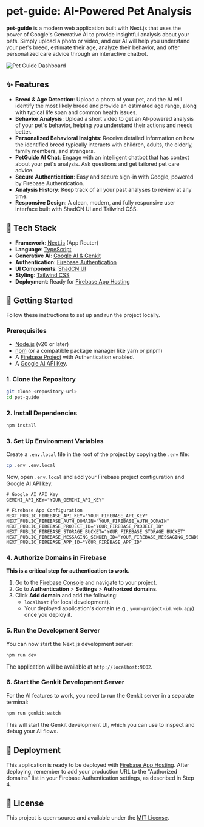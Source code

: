 # pet-guide: AI-Powered Pet Analysis

**pet-guide** is a modern web application built with Next.js that uses the power of Google's Generative AI to provide insightful analysis about your pets. Simply upload a photo or video, and our AI will help you understand your pet's breed, estimate their age, analyze their behavior, and offer personalized care advice through an interactive chatbot.

![Pet Guide Dashboard](https://placehold.co/800x450.png)

## ✨ Features

-   **Breed & Age Detection**: Upload a photo of your pet, and the AI will identify the most likely breed and provide an estimated age range, along with typical life span and common health issues.
-   **Behavior Analysis**: Upload a short video to get an AI-powered analysis of your pet's behavior, helping you understand their actions and needs better.
-   **Personalized Behavioral Insights**: Receive detailed information on how the identified breed typically interacts with children, adults, the elderly, family members, and strangers.
-   **PetGuide AI Chat**: Engage with an intelligent chatbot that has context about your pet's analysis. Ask questions and get tailored pet care advice.
-   **Secure Authentication**: Easy and secure sign-in with Google, powered by Firebase Authentication.
-   **Analysis History**: Keep track of all your past analyses to review at any time.
-   **Responsive Design**: A clean, modern, and fully responsive user interface built with ShadCN UI and Tailwind CSS.

## 🚀 Tech Stack

-   **Framework**: [Next.js](https://nextjs.org/) (App Router)
-   **Language**: [TypeScript](https://www.typescriptlang.org/)
-   **Generative AI**: [Google AI & Genkit](https://firebase.google.com/docs/genkit)
-   **Authentication**: [Firebase Authentication](https://firebase.google.com/docs/auth)
-   **UI Components**: [ShadCN UI](https://ui.shadcn.com/)
-   **Styling**: [Tailwind CSS](https://tailwindcss.com/)
-   **Deployment**: Ready for [Firebase App Hosting](https://firebase.google.com/docs/app-hosting)

## 🔧 Getting Started

Follow these instructions to set up and run the project locally.

### Prerequisites

-   [Node.js](https://nodejs.org/en) (v20 or later)
-   [npm](https://www.npmjs.com/) (or a compatible package manager like yarn or pnpm)
-   A [Firebase Project](https://console.firebase.google.com/) with Authentication enabled.
-   A [Google AI API Key](https://ai.google.dev/gemini-api/docs/api-key).

### 1. Clone the Repository

```bash
git clone <repository-url>
cd pet-guide
```

### 2. Install Dependencies

```bash
npm install
```

### 3. Set Up Environment Variables

Create a `.env.local` file in the root of the project by copying the `.env` file:

```bash
cp .env .env.local
```

Now, open `.env.local` and add your Firebase project configuration and Google AI API key.

```env
# Google AI API Key
GEMINI_API_KEY="YOUR_GEMINI_API_KEY"

# Firebase App Configuration
NEXT_PUBLIC_FIREBASE_API_KEY="YOUR_FIREBASE_API_KEY"
NEXT_PUBLIC_FIREBASE_AUTH_DOMAIN="YOUR_FIREBASE_AUTH_DOMAIN"
NEXT_PUBLIC_FIREBASE_PROJECT_ID="YOUR_FIREBASE_PROJECT_ID"
NEXT_PUBLIC_FIREBASE_STORAGE_BUCKET="YOUR_FIREBASE_STORAGE_BUCKET"
NEXT_PUBLIC_FIREBASE_MESSAGING_SENDER_ID="YOUR_FIREBASE_MESSAGING_SENDER_ID"
NEXT_PUBLIC_FIREBASE_APP_ID="YOUR_FIREBASE_APP_ID"
```

### 4. Authorize Domains in Firebase

**This is a critical step for authentication to work.**

1.  Go to the [Firebase Console](https://console.firebase.google.com/) and navigate to your project.
2.  Go to **Authentication** > **Settings** > **Authorized domains**.
3.  Click **Add domain** and add the following:
    *   `localhost` (for local development).
    *   Your deployed application's domain (e.g., `your-project-id.web.app`) once you deploy it.

### 5. Run the Development Server

You can now start the Next.js development server:

```bash
npm run dev
```

The application will be available at `http://localhost:9002`.

### 6. Start the Genkit Development Server

For the AI features to work, you need to run the Genkit server in a separate terminal:

```bash
npm run genkit:watch
```

This will start the Genkit development UI, which you can use to inspect and debug your AI flows.

## 🚀 Deployment

This application is ready to be deployed with [Firebase App Hosting](https://firebase.google.com/docs/app-hosting). After deploying, remember to add your production URL to the "Authorized domains" list in your Firebase Authentication settings, as described in Step 4.

## 📄 License

This project is open-source and available under the [MIT License](LICENSE).
